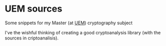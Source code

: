# UEM sources

Some snippets for my Master (at [UEM](https://uem.es)) cryptography subject

I've the wishful thinking of creating a good cryptoanalysis library (with the sources in criptoanalisis).
